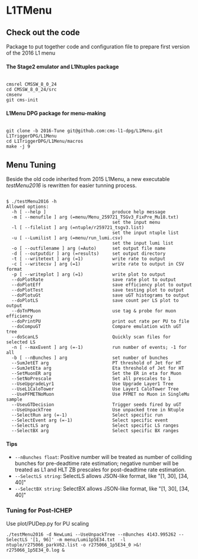 L1TMenu
=======

## Check out the code
Package to put together code and configuration file to prepare first version of the 2016 L1 menu

#### The Stage2 emulator and L1Ntuples package

<pre><code>
cmsrel CMSSW_8_0_24
cd CMSSW_8_0_24/src
cmsenv
git cms-init
</code></pre>

#### L1Menu DPG package for menu-making 
<pre><code>
git clone -b 2016-Tune git@github.com:cms-l1-dpg/L1Menu.git L1TriggerDPG/L1Menu
cd L1TriggerDPG/L1Menu/macros
make -j 9
</code></pre>


## Menu Tuning

Beside the old code inherited from 2015 L1Menu, a new executable *testMenu2016* is rewritten for easier tunning process.

<pre><code>
$ ./testMenu2016 -h
Allowed options:
  -h [ --help ]                         produce help message
  -m [ --menufile ] arg (=menu/Menu_259721_TSGv3_FixPre_Mu18.txt)
                                        set the input menu
  -l [ --filelist ] arg (=ntuple/r259721_tsgv3.list)
                                        set the input ntuple list
  -u [ --Lumilist ] arg (=menu/run_lumi.csv)
                                        set the input lumi list
  -o [ --outfilename ] arg (=Auto)      set output file name
  -d [ --outputdir ] arg (=results)     set output directory
  -t [ --writetext ] arg (=1)           write rate to output
  -c [ --writecsv ] arg (=1)            write rate to output in CSV format
  -p [ --writeplot ] arg (=1)           write plot to output
  --doPlotRate                          save rate plot to output
  --doPlotEff                           save efficiency plot to output
  --doPlotTest                          save testing plot to output
  --doPlotuGt                           save uGT histograms to output
  --doPlotLS                            save count per LS plot to output
  --doTnPMuon                           use tag & probe for muon efficiency
  --doPrintPU                           print out rate per PU to file
  --doCompuGT                           Compare emulation with uGT tree
  --doScanLS                            Quickly scan files for selected LS
  -n [ --maxEvent ] arg (=-1)           run number of events; -1 for all
  -b [ --nBunches ] arg                 set number of bunches
  --SumJetET arg                        PT threshold of Jet for HT
  --SumJetEta arg                       Eta threshold of Jet for HT
  --SetMuonER arg                       Set the ER in eta for Muon
  --SetNoPrescale                       Set all prescales to 1
  --UseUpgradeLyr1                      Use Upgrade Layer1 Tree
  --UseL1CaloTower                      Use Layer1 CaloTower Tree
  --UsePFMETNoMuon                      Use PFMET no Muon in SingleMu sample
  --UseuGTDecision                      Trigger seeds fired by uGT
  --UseUnpackTree                       Use unpacked tree in Ntuple
  --SelectRun arg (=-1)                 Select specific run
  --SelectEvent arg (=-1)               Select specific event
  --SelectLS arg                        Select specific LS ranges
  --SelectBX arg                        Select specific BX ranges
</code></pre>

#### Tips
* `--nBunches float`: Positive number will be treated as number of colliding bunches for pre-deadtime rate estimation;
                   negative number will be treated as L1 and HLT ZB prescales for post-deadtime rate estimation.
* `--SelectLS string`: SelectLS allows JSON-like format, like "[1, 30], [34, 40]"
* `--SelectBX string`: SelectBX allows JSON-like format, like "[1, 30], [34, 40]"



### Tuning for Post-ICHEP
Use plot/PUDep.py for PU scaling 

```
./testMenu2016 -d NewLumi --UseUnpackTree --nBunches 4143.995262 --SelectLS '[1, 96]' -m menu/Lumi1p5E34.txt  -l ntuple/r275066_parkV62.list -o r275066_1p5E34_0 >&! r275066_1p5E34_0.log &
```
